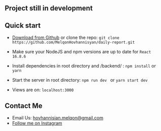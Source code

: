 ## Project still in development

## Quick start

- [Download from Github](https://github.com/MelqonHovhannisyan/daily-report.zip) or clone the repo: `git clone https://github.com/MelqonHovhannisyan/daily-report.git`

- Make sure your NodeJS and npm versions are up to date for `React 16.8.6`

- Install dependencies in root directory and /backend/ : `npm install` or `yarn`

- Start the server in root directory: `npm run dev ` or `yarn start dev`

- Views are on: `localhost:3000`

## Contact Me

- Email Us: hovhannisian.melqon@gmail.com
- [Follow me on Instagram](https://www.instagram.com/hovhannisian/)

